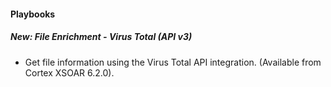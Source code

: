 
#### Playbooks
##### New: File Enrichment - Virus Total (API v3)
- Get file information using the Virus Total API integration. (Available from Cortex XSOAR 6.2.0).
